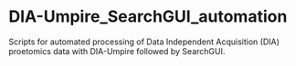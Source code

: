 # DIA-Umpire_SearchGUI_automation
Scripts for automated processing of Data Independent Acquisition (DIA) proetomics data with DIA-Umpire followed by SearchGUI. 
